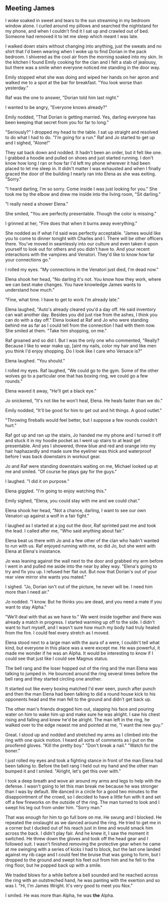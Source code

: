 ## Meeting James

I woke soaked in sweet and tears to the sun streaming in my bedroom window alone.  I curled around my pillows and searched the nightstand for my phone, and when I couldn't find it I sat up and crawled out of bed.  Someone had removed it to let me sleep which meant I was late.

I walked down stairs without changing into anything, just the sweats and no shirt that I'd been wearing when I woke up to find Dorian in the pack bedroom.  I shivered as the cool air from the morning soaked into my skin.  In the kitchen I found Emily cooking for the clan and I felt a stab of jealousy, but there was a smile when everyone noticed me standing in the door way.  

Emily stopped what she was doing and wiped her hands on her apron and walked me to a spot at the bar for breakfast.  "You look worse than yesterday."

Raf was the one to answer, "Dorian told him last night."

I wanted to be angry, "Everyone knows already?"

Emily nodded, "That Dorian is getting married.  Yes, darling everyone has been keeping that secret from you for far to long."

"Seriously?"  I dropped my head to the table.  I sat up straight and resolved to do what I had to do.  "I'm going for a run."  Raf and Jo started to get up and I sighed, "Alone!"

They sat back down and nodded.  It hadn't been an order, but it felt like one.  I grabbed a hoodie and pulled on shoes and just started running.  I don't know how long I ran or how far I'd left my phone wherever it had been placed to let me sleep in.  It didn't matter I was exhausted and when I finally graced the door of the building I nearly ran into Elena as she was exiting.  "Sorry."

"I heard darling, I'm so sorry.  Come inside I was just looking for you."  She took me by the elbow and drew me inside into the living room, "Sit darling."

"I really need a shower Elena."

She smiled, "You are perfectly presentable.  Though the color is missing."

I grinned at her, "Fire does that when it burns away everything."

She nodded as if what I'd said was perfectly acceptable.  "James would like you to come to dinner tonight with Charles and I.  There will be other officers there.  You've moved in seamlessly into our culture and even taken it upon yourself to look out for others and you didn't have to.  And your recent interactions with the vampires and Venatori.  They'd like to know how far your connections go."

I rolled my eyes.  "My connections in the Venatori just died, I'm dead now."

Elena shook her head, "No darling it's not. You know how they work, where we can best make changes.  You have knowledge James wants to understand how much."

"Fine, what time.  I have to get to work I'm already late."

Elena laughed, "Auto's already cleared you'd a day off.  He said inventory can wait another day.  Besides you did just rise from the ashes, I think you can do with a day off."  Elena looked at Raf and Jo who were standing behind me as far as I could tell from the connection I had with them now.  She smiled at them.  "Take him shopping, on me."

Raf groaned and so did I.  But I was the only one who commented, "Really?  Because I like to wear make up, [aint my nails, color my hair and like men you think I'd enjoy shopping.  Do I look like I care who Versace is?"

Elena laughed.  "You should."

I rolled my eyes.  Raf laughed, "We could go to the gym.  Some of the other wolves go to a particular one that has boxing ring, we could go a few rounds."

Elena waved it away, "He'll get a black eye."

Jo snickered, "It's not like he won't heal, Elena.  He heals faster than we do."

Emily nodded, "It'll be good for him to get out and hit things.  A good outlet."

"Throwing fireballs would feel better, but I suppose a few rounds couldn't hurt."

Raf got up and ran up the stairs, Jo handed me my phone and I turned it off and stuck it in my hoodie pocket as I went up stairs to at least get presentable.  And yes I showered, threw blue and red and orange into my hair haphazardly and made sure the eyeliner was thick and waterproof before I was back downstairs in workout gear. 

Jo and Raf were standing downstairs waiting on me, Michael looked up at me and smiled.  "Of course he plays gay for the guys."

I laughed.  "I did it on purpose."

Elena giggled.  "I'm going to enjoy watching this."

Emily sighed, "Elena,  you could stay with me and we could chat."

Elena shook her head, "Not a chance, darling, I want to see our own Venatori up against a wolf in a fair fight."

I laughed as I started at a jog out the door, Raf sprinted past me and took the lead.  I called after me, "Who said anything about fair."

Elena beat us there with Jo and a few other of the clan who hadn't wanted to run with us.  Raf enjoyed running with me, so did Jo, but she went with Elena at Elena's insistance.

Jo was leaning against the wall next to the door and grabbed my arm before I went in and pulled me aside into the near by alley way.  "Elena's going to try and fix you up.  I refused her flat out.  But now that Dorian's out of your rear view mirror she wants you mated."

I sighed.  "Jo, Dorian isn't out of the picture, he never will be.  I need him more than I need air."

Jo nodded.  "I know.  But he thinks you are dead, and you need a mate if you want to stay Alpha."

"We'll deal with that as we have to."  We went inside together and there was already a match in progress.  I started warming up off to the side.  I didn't want to hurt myself, and I wasn't sure how much my body had truly healed from the fire.  I could feel every stretch as I moved.

Elena stood next to a large man with the aura of a were, I couldn't tell what kind, but everyone in this place was a were except me.  He was powerful, it made me wonder if he was an Alpha.  It would be interesting to know if I could see that just like I could see Magnus status.  

The bell rang and the loser hopped out of the ring and the man Elena was talking to jumped in.  He bounced around the ring several times before the bell rang and they started circling one another.

It started out like every boxing matched I'd ever seen, punch after punch and then the man Elena had been talking to did a round house kick to his opponents head and the man fell to the ground and didn't get back up.  

The other man's friends dragged him out, slapping his face and pouring water on him to wake him up and make sure he was alright.  I saw his chest rising and falling and knew he'd be alright.  The man left in the ring, he walked over to the edge neaest me and pointed at me, "I want the new guy."

Great.  I stood up and nodded and stretched my arms as I climbed into the ring with one quick motion.  I heard all sorts of comments as I put on the proofered gloves.  "Kill the pretty boy."  "Don't break a nail."  "Watch for the boner."

I just rolled my eyes and took a fighting stance in front of the man Elena had been talking to.  Before the bell rang I held out my hand and the other man bumped it and I smiled.  "Alright, let's get this over with."

I took a deep breath and wove air around my arms and legs to help with the defense.  I wasn't going to let this man break me because he was stronger than I was by default.  We danced in a circle for a good two minutes to the disappointment of the crowd, so I decided to have a little fun with it and set off a few fireworks on the outside of the ring.  The man turned to look and I swept his leg out from under him.  "Sorry man."

That was enough for him to go full bore on me.  He swung and I blocked.  He repeated the onslaught as we danced around the ring.  He tried to get me in a corner but I ducked out of his reach just in time and would smack him across the back.  I didn't play fair.  And he knew it, I saw the moment it switched.  He threw down the gloves and took off the head gear and I followed suit.  I wasn't finished removing the protective gear when he came at me swinging with a series of kicks I had to block, but the last one landed against my rib cage and I could feel the bruise that was going to form, but I dropped to the ground and swept his feet out from him and he fell to the ring floor, but he popped back up with a smile.

We traded blows for a while before a bell sounded and he reached across the ring with an outstreched hand, he was panting with the exertion and so was I.  "Hi, I'm James Wright.  It's very good to meet you Nox."

I smiled.  He was more than Alpha, he was **the** Alpha.
